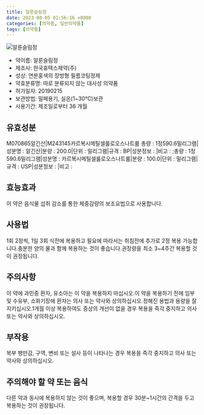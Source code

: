 ```yaml
---
title: 알룬슬림정
date: 2023-08-05 01:56:16 +0800
categories: [의약품, 일반의약품]
tags: [의약품]
---
```

![알룬슬림정](https://nedrug.mfds.go.kr/pbp/cmn/itemImageDownload/1MhfYG_kzeJ)

- 약이름: 알룬슬림정
- 제조사: 한국휴텍스제약(주)
- 성상: 연분홍색의 장방형 필름코팅정제
- 약효분류명: 따로 분류되지 않는 대사성 의약품
- 허가일자: 20190215
- 보관방법: 밀페용기, 실온(1~30℃)보관
- 사용기간: 제조일로부터 36 개월
## 유효성분
M070865알긴산|M243145카르복시메틸셀룰로오스나트륨
총량 : 1정590.6밀리그램|성분명 : 알긴산|분량 : 200.0|단위 : 밀리그램|규격 : BP|성분정보 : |비고 : ;총량 : 1정590.6밀리그램|성분명 : 카르복시메틸셀룰로오스나트륨|분량 : 100.0|단위 : 밀리그램|규격 : USP|성분정보 : |비고 :
## 효능효과
이 약은 음식물 섭취 감소를 통한 체중감량의 보조요법으로 사용합니다.
## 사용법
1회 2정씩, 1일 3회 식전에 복용하고 필요에 따라서는 취침전에 추가로 2정 복용 가능합니다.충분한 양의 물과 함께 복용하는 것이 좋습니다.권장량을 최소 3~4주간 복용할 것이 권장됩니다.
## 주의사항
이 약에 과민증 환자, 유소아는 이 약을 복용하지 마십시오.이 약을 복용하기 전에 임부 및 수유부, 소화기장애 환자는 의사 또는 약사와 상의하십시오.정해진 용법과 용량을 잘 지키십시오.1개월 이상 복용하여도 증상의 개선이 없을 경우 복용을 즉각 중지하고 의사 또는 약사와 상의하십시오.
## 부작용
복부 팽만감, 구역, 변비 또는 설사 등이 나타나는 경우 복용을 즉각 중지하고 의사 또는 약사와 상의하십시오.
## 주의해야 할 약 또는 음식
다른 약과 동시에 복용하지 않는 것이 좋으며, 복용할 경우 30분~1시간의 간격을 두고 복용하는 것이 권장됩니다.

